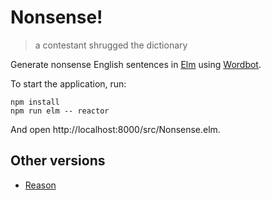 # Nonsense!

> a contestant shrugged the dictionary

Generate nonsense English sentences in [Elm][elm] using [Wordbot][wordbot].

To start the application, run:

```
npm install
npm run elm -- reactor
```

And open http://localhost:8000/src/Nonsense.elm.

## Other versions

* [Reason](/reason)

[elm]: https://elm-lang.org
[wordbot]: https://noopschallenge.com/challenges/wordbot
